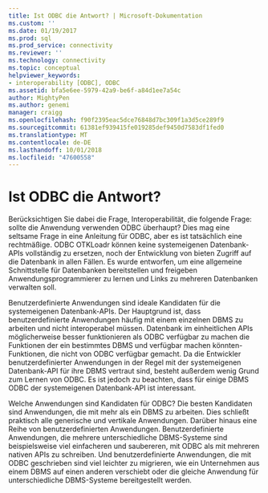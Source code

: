 ```yaml
---
title: Ist ODBC die Antwort? | Microsoft-Dokumentation
ms.custom: ''
ms.date: 01/19/2017
ms.prod: sql
ms.prod_service: connectivity
ms.reviewer: ''
ms.technology: connectivity
ms.topic: conceptual
helpviewer_keywords:
- interoperability [ODBC], ODBC
ms.assetid: bfa5e6ee-5979-42a9-be6f-a84d1ee7a54c
author: MightyPen
ms.author: genemi
manager: craigg
ms.openlocfilehash: f90f2395eac5dce76848d7bc309f1a3d5ce289f9
ms.sourcegitcommit: 61381ef939415fe019285def9450d7583df1fed0
ms.translationtype: MT
ms.contentlocale: de-DE
ms.lasthandoff: 10/01/2018
ms.locfileid: "47600558"
---
```

# <a name="is-odbc-the-answer"></a>Ist ODBC die Antwort?
Berücksichtigen Sie dabei die Frage, Interoperabilität, die folgende Frage: sollte die Anwendung verwenden ODBC überhaupt? Dies mag eine seltsame Frage in eine Anleitung für ODBC, aber es ist tatsächlich eine rechtmäßige. ODBC OTKLoadr können keine systemeigenen Datenbank-APIs vollständig zu ersetzen, noch der Entwicklung von bieten Zugriff auf die Datenbank in allen Fällen. Es wurde entworfen, um eine allgemeine Schnittstelle für Datenbanken bereitstellen und freigeben Anwendungsprogrammierer zu lernen und Links zu mehreren Datenbanken verwalten soll.  
  
 Benutzerdefinierte Anwendungen sind ideale Kandidaten für die systemeigenen Datenbank-APIs. Der Hauptgrund ist, dass benutzerdefinierte Anwendungen häufig mit einem einzelnen DBMS zu arbeiten und nicht interoperabel müssen. Datenbank im einheitlichen APIs möglicherweise besser funktionieren als ODBC verfügbar zu machen die Funktionen der ein bestimmtes DBMS und verfügbar machen könnten-Funktionen, die nicht von ODBC verfügbar gemacht. Da die Entwickler benutzerdefinierter Anwendungen in der Regel mit der systemeigenen Datenbank-API für ihre DBMS vertraut sind, besteht außerdem wenig Grund zum Lernen von ODBC. Es ist jedoch zu beachten, dass für einige DBMS ODBC der systemeigenen Datenbank-API ist interessant.  
  
 Welche Anwendungen sind Kandidaten für ODBC? Die besten Kandidaten sind Anwendungen, die mit mehr als ein DBMS zu arbeiten. Dies schließt praktisch alle generische und vertikale Anwendungen. Darüber hinaus eine Reihe von benutzerdefinierten Anwendungen. Benutzerdefinierte Anwendungen, die mehrere unterschiedliche DBMS-Systeme sind beispielsweise viel einfacheren und saubereren, mit ODBC als mit mehreren nativen APIs zu schreiben. Und benutzerdefinierte Anwendungen, die mit ODBC geschrieben sind viel leichter zu migrieren, wie ein Unternehmen aus einem DBMS auf einen anderen verschiebt oder die gleiche Anwendung für unterschiedliche DBMS-Systeme bereitgestellt werden.
